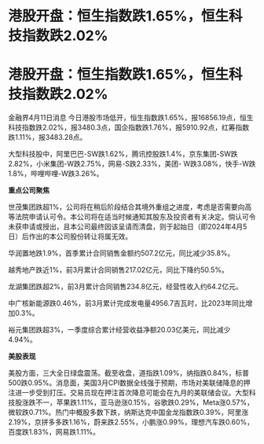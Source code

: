 # 港股开盘：恒生指数跌1.65%，恒生科技指数跌2.02%

# 港股开盘：恒生指数跌1.65%，恒生科技指数跌2.02%

金融界4月11日消息
今日港股市场低开，恒生指数跌1.65%，报16856.19点，恒生科技指数跌2.02%，报3480.3点，国企指数跌1.76%，报5910.92点，红筹指数跌1.11%，报3483.28点。

大型科技股中，阿里巴巴-SW跌1.62%，腾讯控股跌1.4%，京东集团-SW跌2.82%，小米集团-W跌2.75%，网易-S跌2.33%，美团-
W跌3.08%，快手-W跌1.8%，哔哩哔哩-W跌3.26%。

**重点公司聚焦**

世茂集团跌超1%，公司将在稍后阶段结合其境外重组之进度，考虑是否需要向高等法院申请认可令。本公司将在适当时候通知其股东及投资者有关决定。倘认可令未获申请或授出，且本公司最终因该呈请而清盘，则于起始日（即2024年4月5日）后作出的本公司股份转让将属无效。

华润置地跌1.9%，首季累计合同销售金额约507.2亿元，同比减少35.8%。

越秀地产跌近1%，前3月累计合同销售217.02亿元，同比下降约50.5%。

龙湖集团跌超2%，前3月累计合同销售234.8亿元，经营性收入约64.2亿元。

中广核新能源跌0.46%，前3月累计完成发电量4956.7吉瓦时，比2023年同比增加0.3%。

裕元集团跌超3%，一季度综合累计经营收益净额20.03亿美元，同比减少4.94%。

**美股表现**

美股方面，三大全日绿盘震荡。截至收盘，道指跌1.09%，纳指跌0.84%，标普500跌0.95%。消息面，美国3月CPI数据全线强于预期，市场对美联储降息的押注进一步受到打压。交易员现在押注首次降息可能会在九月的美联储会议。大型科技股涨跌不一，苹果跌1.11%，亚马逊涨0.15%，谷歌跌0.29%，Meta涨0.57%，微软跌0.71%。热门中概股多数下跌，纳斯达克中国金龙指数跌0.39%，阿里涨2.19%，京拼多多跌1.16%，蔚来跌2.55%，小鹏涨0.99%，理想汽车跌0.60%，百度跌1.83%，网易跌1.11%。

